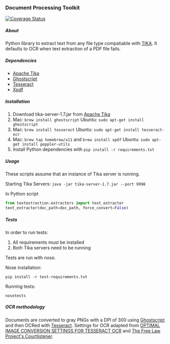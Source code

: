 ### Document Processing Toolkit

[![Coverage Status](https://coveralls.io/repos/18F/doc_processing_toolkit/badge.png)](https://coveralls.io/r/18F/doc_processing_toolkit)

##### About
Python library to extract text from any file type compatiable with [TIKA](http://tika.apache.org/). It defaults to OCR when text extraction of a PDF file fails.

##### Dependencies
- [Apache Tika](http://tika.apache.org/)
- [Ghostscript](http://www.ghostscript.com/)
- [Tesseract](https://code.google.com/p/tesseract-ocr/)
- [Xpdf](http://www.foolabs.com/xpdf/)

##### Installation
1. Download tika-server-1.7.jar from [Apache Tika](http://www.apache.org/dyn/closer.cgi/tika/tika-server-1.7.jar)
2. Mac: `brew install ghostscript` Ubuntu: `sudo apt-get install ghostscript`
3. Mac: `brew install tesseract` Ubuntu: `sudo apt-get install tesseract-ocr`
4. Mac: `brew tap homebrew/x11` and `brew install xpdf` Ubuntu: `sudo apt-get install poppler-utils`
5. Install Python dependencies with `pip install -r requirements.txt`

##### Usage
These scripts assume that an instance of Tika server is running.

Starting Tika Servers:
`java -jar tika-server-1.7.jar --port 9998`

In Python script
```python
from textextraction.extractors import text_extractor
text_extractor(doc_path=doc_path, force_convert=False)
```

##### Tests
In order to run tests:

1. All requirements must be installed
2. Both Tika servers need to be running

Tests are run with nose.

Nose installation: 

`pip install -r test-requirements.txt`

Running tests:

`nosetests`

##### OCR methodology
Documents are converted to gray PNGs with a DPI of 300 using [Ghostscript](http://www.ghostscript.com/) and then OCRed with [Tesseract](https://code.google.com/p/tesseract-ocr/).
Settings for OCR adapted from [OPTIMAL IMAGE CONVERSION SETTINGS FOR TESSERACT OCR](https://mazira.com/blog/optimal-image-conversion-settings-tesseract-ocr) and [The Free Law Project's Courtlistener](https://github.com/freelawproject/courtlistener).

